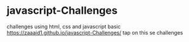 # javascript-Challenges
challenges using html, css and javascript basic
https://zaaaid1.github.io/javascript-Challenges/ tap on this se challenges

